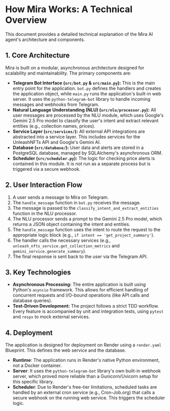 # How Mira Works: A Technical Overview

This document provides a detailed technical explanation of the Mira AI agent's architecture and components.

## 1. Core Architecture

Mira is built on a modular, asynchronous architecture designed for scalability and maintainability. The primary components are:

-   **Telegram Bot Interface (`src/bot.py` & `src/main.py`):** This is the main entry point for the application. `bot.py` defines the handlers and creates the application object, while `main.py` runs the application's built-in web server. It uses the `python-telegram-bot` library to handle incoming messages and webhooks from Telegram.
-   **Natural Language Understanding (NLU) (`src/nlu/processor.py`):** All user messages are processed by the NLU module, which uses Google's Gemini 2.5 Pro model to classify the user's intent and extract relevant entities (e.g., collection names, prices).
-   **Service Layer (`src/services/`):** All external API integrations are abstracted into a service layer. This includes services for the UnleashNFTs API and Google's Gemini AI.
-   **Database (`src/database/`):** User data and alerts are stored in a PostgreSQL database, managed by SQLAlchemy's asynchronous ORM.
-   **Scheduler (`src/scheduler.py`):** The logic for checking price alerts is contained in this module. It is not run as a separate process but is triggered via a secure webhook.

## 2. User Interaction Flow

1.  A user sends a message to Mira on Telegram.
2.  The `handle_message` function in `bot.py` receives the message.
3.  The message is passed to the `classify_intent_and_extract_entities` function in the NLU processor.
4.  The NLU processor sends a prompt to the Gemini 2.5 Pro model, which returns a JSON object containing the intent and entities.
5.  The `handle_message` function uses the intent to route the request to the appropriate logic block (e.g., `if intent == 'get_project_summary'`).
6.  The handler calls the necessary services (e.g., `unleash_nfts_service.get_collection_metrics` and `gemini_service.generate_summary`).
7.  The final response is sent back to the user via the Telegram API.

## 3. Key Technologies

-   **Asynchronous Processing:** The entire application is built using Python's `asyncio` framework. This allows for efficient handling of concurrent requests and I/O-bound operations (like API calls and database queries).
-   **Test-Driven Development:** The project follows a strict TDD workflow. Every feature is accompanied by unit and integration tests, using `pytest` and `respx` to mock external services.

## 4. Deployment

The application is designed for deployment on Render using a `render.yaml` Blueprint. This defines the web service and the database.

-   **Runtime**: The application runs in Render's native Python environment, not a Docker container.
-   **Server**: It uses the `python-telegram-bot` library's own built-in webhook server, which proved more reliable than a Gunicorn/Uvicorn setup for this specific library.
-   **Scheduler**: Due to Render's free-tier limitations, scheduled tasks are handled by an external cron service (e.g., Cron-Job.org) that calls a secure webhook on the running web service. This triggers the scheduler logic.
